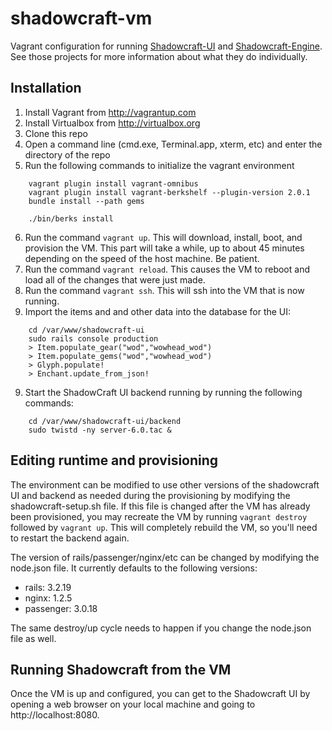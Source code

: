 shadowcraft-vm
==============

Vagrant configuration for running [Shadowcraft-UI](https://github.com/cheald/shadowcraft-ui) and [Shadowcraft-Engine](https://github.com/dazer/ShadowCraft-Engine).  See those projects for more information about what they do individually.

## Installation

1. Install Vagrant from http://vagrantup.com
2. Install Virtualbox from http://virtualbox.org
3. Clone this repo
4. Open a command line (cmd.exe, Terminal.app, xterm, etc) and enter the directory of the repo
5. Run the following commands to initialize the vagrant environment
```
    vagrant plugin install vagrant-omnibus
    vagrant plugin install vagrant-berkshelf --plugin-version 2.0.1
    bundle install --path gems
    
    ./bin/berks install
```
6. Run the command `vagrant up`.  This will download, install, boot, and provision the VM.  This part will take a while, up to about 45 minutes depending on the speed of the host machine. Be patient.
7. Run the command `vagrant reload`.  This causes the VM to reboot and load all of the changes that were just made.
8. Run the command `vagrant ssh`.  This will ssh into the VM that is now running.
9. Import the items and and other data into the database for the UI:
```
    cd /var/www/shadowcraft-ui
    sudo rails console production
    > Item.populate_gear("wod","wowhead_wod")
    > Item.populate_gems("wod","wowhead_wod")
    > Glyph.populate!
    > Enchant.update_from_json!
```
9. Start the ShadowCraft UI backend running by running the following commands:
```
    cd /var/www/shadowcraft-ui/backend
    sudo twistd -ny server-6.0.tac &
```

## Editing runtime and provisioning

The environment can be modified to use other versions of the shadowcraft UI and backend as needed during the provisioning by modifying the shadowcraft-setup.sh file.  If this file is changed after the VM has already been provisioned, you may recreate the VM by running `vagrant destroy` followed by `vagrant up`.  This will completely rebuild the VM, so you'll need to restart the backend again.

The version of rails/passenger/nginx/etc can be changed by modifying the node.json file.  It currently defaults to the following versions:

* rails: 3.2.19
* nginx: 1.2.5
* passenger: 3.0.18

The same destroy/up cycle needs to happen if you change the node.json file as well.

## Running Shadowcraft from the VM

Once the VM is up and configured, you can get to the Shadowcraft UI by opening a web browser on your local machine and going to http://localhost:8080.
